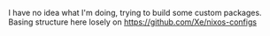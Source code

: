 I have no idea what I'm doing, trying to build some custom packages. Basing structure here losely on https://github.com/Xe/nixos-configs
